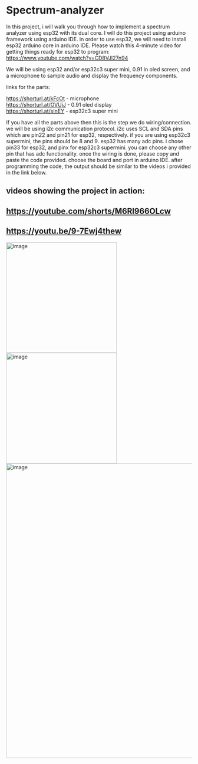 # Spectrum-analyzer

In this project, i will walk you through how to implement a spectrum analyzer using esp32 with its dual core.  I will do this project using arduino framework using arduino IDE. in order to use esp32, we will need to install esp32 arduino core in arduino IDE.  Please watch this 4-minute video for getting things ready for esp32 to program: https://www.youtube.com/watch?v=CD8VJl27n94



We will be using esp32 and/or esp32c3 super mini, 0.91 in oled screen, and a microphone to sample audio and display the frequency components.

links for the parts:  
  
https://shorturl.at/kFcOt - microphone  
https://shorturl.at/OVUjJ - 0.91 oled display  
https://shorturl.at/sInEY - esp32c3 super mini  



If you have all the parts above then this is the step we do wiring/connection. we will be using i2c communication protocol.
i2c uses SCL and SDA pins which are pin22 and pin21 for esp32, respectively. if you are using esp32c3 supermini, the pins should be 8 and 9. 
esp32 has many adc pins. i chose pin33 for esp32, and pinx for esp32c3 supermini. you can choose any other pin that has adc functionality.
once the wiring is done, please copy and paste the code provided. choose the board and port in arduino IDE. 
after programming the code, the output should be similar to the videos i provided in the link below.






videos showing the project in action:
-
https://youtube.com/shorts/M6RI966OLcw
-
https://youtu.be/9-7Ewj4thew
-


<img src="https://github.com/user-attachments/assets/60a64f61-c97a-4e37-a35f-7df1a7e6db5f" alt="image" width="300" height="300" />
<img src="https://github.com/user-attachments/assets/9435ffab-225a-45ca-853c-315885ee7832" alt="image" width="300" height="300" />

<img src="https://github.com/user-attachments/assets/ae4b92be-d067-44db-b6e4-c3c06660afef" alt="image" width="604" height="800" />

